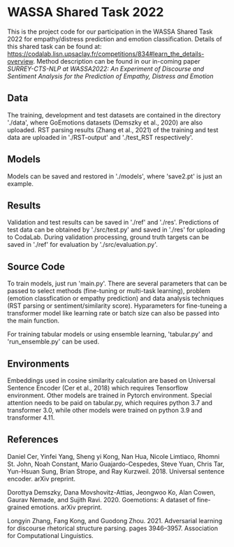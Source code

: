 # WASSA Shared Task 2022

This is the project code for our participation in the WASSA Shared Task 2022 for empathy/distress prediction and emotion classification. Details of this shared task can be found at: https://codalab.lisn.upsaclay.fr/competitions/834#learn_the_details-overview. Method description can be found in our in-coming paper *SURREY-CTS-NLP at WASSA2022: An Experiment of Discourse and Sentiment Analysis for the Prediction of Empathy, Distress and Emotion*

## Data

The training, development and test datasets are contained in the directory './data', where GoEmotions datasets (Demszky et al., 2020) are also uploaded. RST parsing results (Zhang et al., 2021) of the training and test data are uploaded in './RST-output' and './test_RST respectively'.

## Models

Models can be saved and restored in './models', where 'save2.pt' is just an example.

## Results

Validation and test results can be saved in './ref' and './res'. Predictions of test data can be obtained by './src/test.py' and saved in './res' for uploading to CodaLab. During validation processing, ground truth targets can be saved in './ref' for evaluation by './src/evaluation.py'.

## Source Code

To train models, just run 'main.py'. There are several parameters that can be passed to select methods (fine-tuning or multi-task learning), problem (emotion classfication or empathy prediction) and data analysis techniques (RST parsing or sentiment/similarity score). Hyparameters for fine-tuneing a transformer model like learning rate or batch size can also be passed into the main function.

For training tabular models or using ensemble learning, 'tabular.py' and 'run_ensemble.py' can be used.


## Environments

Embeddings used in cosine similarity calculation are based on Universal Sentence Encoder (Cer et al., 2018) which requires Tensorflow environment. Other models are trained in Pytorch environment. Special attention needs to be paid on tabular.py, which requires python 3.7 and transformer 3.0, while other models were trained on python 3.9 and transformer 4.11.

## References

Daniel Cer, Yinfei Yang, Sheng yi Kong, Nan Hua, Nicole Limtiaco, Rhomni St. John, Noah Constant, Mario Guajardo-Cespedes, Steve Yuan, Chris Tar, Yun-Hsuan Sung, Brian Strope, and Ray Kurzweil. 2018. Universal sentence encoder. arXiv preprint.

Dorottya Demszky, Dana Movshovitz-Attias, Jeongwoo Ko, Alan Cowen, Gaurav Nemade, and Sujith Ravi. 2020. Goemotions: A dataset of fine-grained emotions. arXiv preprint.

Longyin Zhang, Fang Kong, and Guodong Zhou. 2021. Adversarial learning for discourse rhetorical structure parsing. pages 3946–3957. Association for Computational Linguistics.
